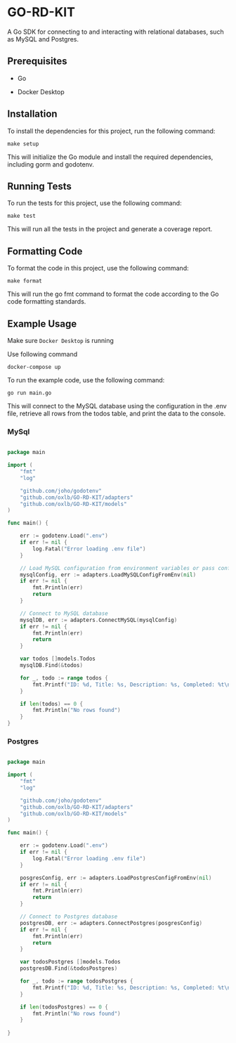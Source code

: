 # GO-RD-KIT
A Go SDK for connecting to and interacting with relational databases, such as MySQL and Postgres.

## Prerequisites

- Go

- Docker Desktop

## Installation

To install the dependencies for this project, run the following command:


`make setup`

This will initialize the Go module and install the required dependencies, including gorm and godotenv.

## Running Tests

To run the tests for this project, use the following command:

`make test`

This will run all the tests in the project and generate a coverage report.

## Formatting Code

To format the code in this project, use the following command:

`make format`

This will run the go fmt command to format the code according to the Go code formatting standards.

## Example Usage

Make sure `Docker Desktop` is running

Use following command

`docker-compose up`

To run the example code, use the following command:

`go run main.go`

This will connect to the MySQL database using the configuration in the .env file, retrieve all rows from the todos table, and print the data to the console.

### MySql

``` GO

package main

import (
	"fmt"
	"log"

	"github.com/joho/godotenv"
	"github.com/oxlb/GO-RD-KIT/adapters"
	"github.com/oxlb/GO-RD-KIT/models"
)

func main() {

	err := godotenv.Load(".env")
	if err != nil {
		log.Fatal("Error loading .env file")
	}

	// Load MySQL configuration from environment variables or pass conf in the param
	mysqlConfig, err := adapters.LoadMySQLConfigFromEnv(nil)
	if err != nil {
		fmt.Println(err)
		return
	}

	// Connect to MySQL database
	mysqlDB, err := adapters.ConnectMySQL(mysqlConfig)
	if err != nil {
		fmt.Println(err)
		return
	}

	var todos []models.Todos
	mysqlDB.Find(&todos)

	for _, todo := range todos {
		fmt.Printf("ID: %d, Title: %s, Description: %s, Completed: %t\n", todo.ID, todo.Title, todo.Description, todo.Completed)
	}

	if len(todos) == 0 {
		fmt.Println("No rows found")
	}
}

```

### Postgres

``` GO

package main

import (
	"fmt"
	"log"

	"github.com/joho/godotenv"
	"github.com/oxlb/GO-RD-KIT/adapters"
	"github.com/oxlb/GO-RD-KIT/models"
)

func main() {

	err := godotenv.Load(".env")
	if err != nil {
		log.Fatal("Error loading .env file")
	}

	posgresConfig, err := adapters.LoadPostgresConfigFromEnv(nil)
	if err != nil {
		fmt.Println(err)
		return
	}

	// Connect to Postgres database
	postgresDB, err := adapters.ConnectPostgres(posgresConfig)
	if err != nil {
		fmt.Println(err)
		return
	}

	var todosPostgres []models.Todos
	postgresDB.Find(&todosPostgres)

	for _, todo := range todosPostgres {
		fmt.Printf("ID: %d, Title: %s, Description: %s, Completed: %t\n", todo.ID, todo.Title, todo.Description, todo.Completed)
	}

	if len(todosPostgres) == 0 {
		fmt.Println("No rows found")
	}
  
}

```
